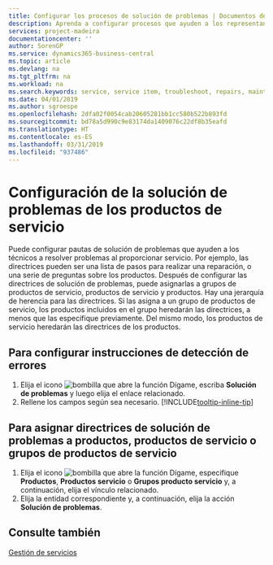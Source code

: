 ```yaml
---
title: Configurar los procesos de solución de problemas | Documentos de Microsoft
description: Aprenda a configurar procesos que ayuden a los representantes de servicio a identificar y resolver problemas con productos de servicio.
services: project-madeira
documentationcenter: ''
author: SorenGP
ms.service: dynamics365-business-central
ms.topic: article
ms.devlang: na
ms.tgt_pltfrm: na
ms.workload: na
ms.search.keywords: service, service item, troubleshoot, repairs, maintenance
ms.date: 04/01/2019
ms.author: sgroespe
ms.openlocfilehash: 2dfa02f0054cab20605281bb1cc580b522b893fd
ms.sourcegitcommit: bd78a5d990c9e83174da1409076c22df8b35eafd
ms.translationtype: HT
ms.contentlocale: es-ES
ms.lasthandoff: 03/31/2019
ms.locfileid: "937486"
---
```

# <a name="setting-up-troubleshooting-for-service-items"></a>Configuración de la solución de problemas de los productos de servicio
Puede configurar pautas de solución de problemas que ayuden a los técnicos a resolver problemas al proporcionar servicio. Por ejemplo, las directrices pueden ser una lista de pasos para realizar una reparación, o una serie de preguntas sobre los productos. Después de configurar las directrices de solución de problemas, puede asignarlas a grupos de productos de servicio, productos de servicio y productos. Hay una jerarquía de herencia para las directrices. Si las asigna a un grupo de productos de servicio, los productos incluidos en el grupo heredarán las directrices, a menos que las especifique previamente. Del mismo modo, los productos de servicio heredarán las directrices de los productos.  

## <a name="to-set-up-troubleshooting-guidelines"></a>Para configurar instrucciones de detección de errores
1. Elija el icono ![bombilla que abre la función Dígame](media/ui-search/search_small.png "Dígame que desea hacer"), escriba **Solución de problemas** y luego elija el enlace relacionado.  
2. Rellene los campos según sea necesario. [!INCLUDE[tooltip-inline-tip](includes/tooltip-inline-tip_md.md)]  

## <a name="to-assign-troubleshooting-guidelines-to-items-service-items-or-service-item-groups"></a>Para asignar directrices de solución de problemas a productos, productos de servicio o grupos de productos de servicio
1. Elija el icono ![bombilla que abre la función Dígame](media/ui-search/search_small.png "Dígame que desea hacer"), especifique **Productos**, **Productos servicio** o **Grupos producto servicio** y, a continuación, elija el vínculo relacionado.  
2. Elija la entidad correspondiente y, a continuación, elija la acción **Solución de problemas**.  

## <a name="see-also"></a>Consulte también
[Gestión de servicios](service-service.md)